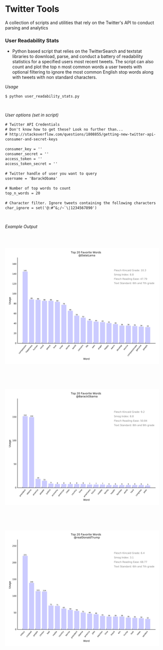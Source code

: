 # Twitter Tools


A collection of scripts and utilities that rely on the Twitter's API to conduct parsing and analytics


### User Readability Stats

* Python based script that relies on the TwitterSearch and textstat libraries to download, parse, and conduct a battery of readability statistics for a specified users most recent tweets. The script can also count and plot the top n most common words a user tweets with optional filtering to ignore the most common English stop words along with tweets with non standard characters.


*Usage*

~~~
$ python user_readability_stats.py
~~~
<br>

*User options (set in script)*

~~~
# Twitter API Credentials
# Don't know how to get these? Look no further than...
# http://stackoverflow.com/questions/1808855/getting-new-twitter-api-consumer-and-secret-keys

consumer_key = ''
consumer_secret = ''
access_token = ''
access_token_secret = ''

# Twitter handle of user you want to query
username = 'BarackObama'

# Number of top words to count
top_n_words = 20

# Character filter. Ignore tweets containing the following characters
char_ignore = set('@:#^&;/~`\|1234567890')

~~~

<br>

*Example Output*

<br>
<br>

![LamaTweets](https://github.com/awentland90/TwitterTools/blob/master/plots/top_20_words_DalaiLama.png)

<br>
<br>
<br>

![ObamaTweets](https://github.com/awentland90/TwitterTools/blob/master/plots/top_20_words_BarackObama.png)

<br>
<br>
<br>

![TrumpTweets](https://github.com/awentland90/TwitterTools/blob/master/plots/top_20_words_realDonaldTrump.png)
